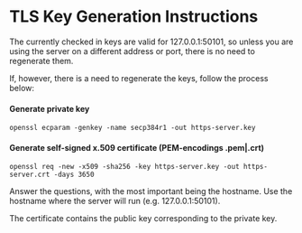 # TLS Key Generation Instructions

The currently checked in keys are valid for 127.0.0.1:50101, so unless you are using the server on a different address or port, there is no need to regenerate them.

If, however, there is a need to regenerate the keys, follow the process below:

#### Generate private key

```
openssl ecparam -genkey -name secp384r1 -out https-server.key
```

#### Generate self-signed x.509 certificate (PEM-encodings .pem|.crt)

```
openssl req -new -x509 -sha256 -key https-server.key -out https-server.crt -days 3650
```
Answer the questions, with the most important being the hostname. Use the hostname where the server will run (e.g. 127.0.0.1:50101).

The certificate contains the public key corresponding to the private key.
